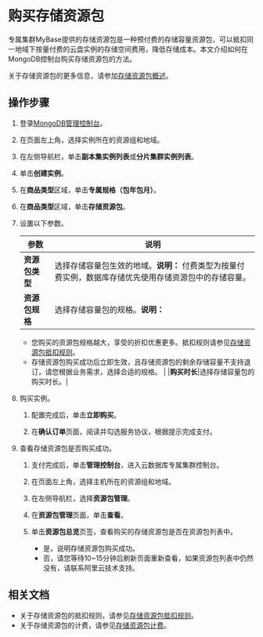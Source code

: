 # 购买存储资源包

专属集群MyBase提供的存储资源包是一种预付费的存储容量资源包，可以抵扣同一地域下按量付费的云盘实例的存储空间费用，降低存储成本。本文介绍如何在MongoDB控制台购买存储资源包的方法。

关于存储资源包的更多信息，请参加[存储资源包概述]()。

## 操作步骤

1.  登录[MongoDB管理控制台](https://mongodb.console.aliyun.com/)。

2.  在页面左上角，选择实例所在的资源组和地域。

3.  在左侧导航栏，单击**副本集实例列表**或**分片集群实例列表**。

4.  单击**创建实例**。

5.  在**商品类型**区域，单击**专属规格（包年包月）**。

6.  在**商品类型**区域，单击**存储资源包**。

7.  设置以下参数。

    |参数|说明|
    |--|--|
    |**资源包类型**|选择存储容量包生效的地域。**说明：** 付费类型为按量付费实例，数据库存储优先使用存储资源包中的存储容量。 |
    |**资源包规格**|选择存储容量包的规格。**说明：**

    -   您购买的资源包规格越大，享受的折扣优惠更多。抵扣规则请参见[存储资源包抵扣规则]()。
    -   存储资源包购买成功后立即生效，且存储资源包的剩余存储容量不支持退订，请您根据业务需求，选择合适的规格。 |
    |**购买时长**|选择存储容量包的购买时长。|

8.  购买实例。

    1.  配置完成后，单击**立即购买**。

    2.  在**确认订单**页面，阅读并勾选服务协议，根据提示完成支付。

9.  查看存储资源包是否购买成功。

    1.  支付完成后，单击**管理控制台**，进入云数据库专属集群控制台。

    2.  在页面左上角，选择主机所在的资源组和地域。

    3.  在左侧导航栏，选择**资源包管理**。

    4.  在**资源包管理**页面，单击**查看**。

    5.  单击**资源包总览**页签，查看购买的存储资源包是否在资源包列表中。

        -   是，说明存储资源包购买成功。
        -   否，请您等待10~15分钟后刷新页面重新查看，如果资源包列表中仍然没有，请联系阿里云技术支持。

## 相关文档

-   关于存储资源包的抵扣规则，请参见[存储资源包抵扣规则]()。
-   关于存储资源包的计费，请参见[存储资源包计费]()。

